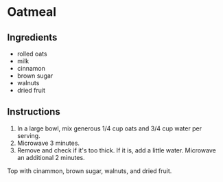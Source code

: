 # Oatmeal

## Ingredients

- rolled oats
- milk
- cinnamon
- brown sugar
- walnuts
- dried fruit

## Instructions

1. In a large bowl, mix generous 1/4 cup oats and 3/4 cup water per serving.
2. Microwave 3 minutes.
3. Remove and check if it's too thick. If it is, add a little water. Microwave an additional 2 minutes.

Top with cinammon, brown sugar, walnuts, and dried fruit.
